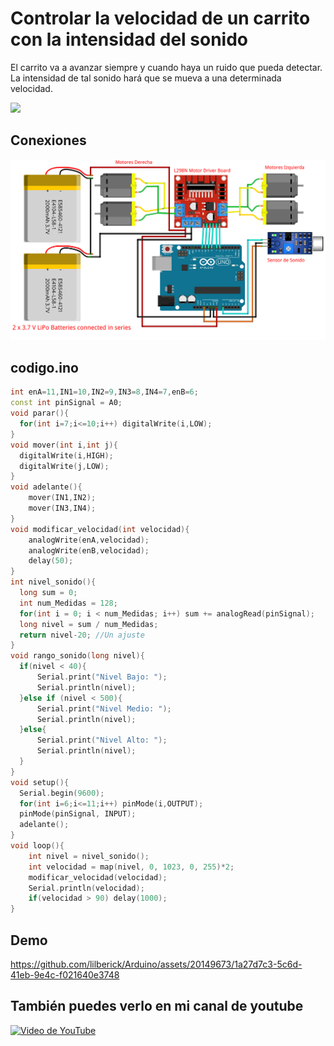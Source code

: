 # Controlar la velocidad de un carrito con la intensidad del sonido

El carrito va a avanzar siempre y cuando haya un ruido que pueda detectar. La intensidad de tal sonido hará que se mueva a una determinada velocidad.

![](.img/1.png)

## Conexiones

![](.img/4.png)

## codigo.ino

```cpp
int enA=11,IN1=10,IN2=9,IN3=8,IN4=7,enB=6;
const int pinSignal = A0;
void parar(){
  for(int i=7;i<=10;i++) digitalWrite(i,LOW);
}
void mover(int i,int j){
  digitalWrite(i,HIGH);
  digitalWrite(j,LOW);
}
void adelante(){
    mover(IN1,IN2);
    mover(IN3,IN4);
}
void modificar_velocidad(int velocidad){
    analogWrite(enA,velocidad);
    analogWrite(enB,velocidad);
    delay(50);
}
int nivel_sonido(){
  long sum = 0;
  int num_Medidas = 128;
  for(int i = 0; i < num_Medidas; i++) sum += analogRead(pinSignal);
  long nivel = sum / num_Medidas;
  return nivel-20; //Un ajuste
}
void rango_sonido(long nivel){
  if(nivel < 40){
      Serial.print("Nivel Bajo: ");
      Serial.println(nivel);
  }else if (nivel < 500){
      Serial.print("Nivel Medio: ");
      Serial.println(nivel);
  }else{
      Serial.print("Nivel Alto: ");
      Serial.println(nivel);
  }
}
void setup(){
  Serial.begin(9600);
  for(int i=6;i<=11;i++) pinMode(i,OUTPUT);
  pinMode(pinSignal, INPUT);
  adelante();
}
void loop(){
    int nivel = nivel_sonido();
    int velocidad = map(nivel, 0, 1023, 0, 255)*2;
    modificar_velocidad(velocidad);
    Serial.println(velocidad);
    if(velocidad > 90) delay(1000);
}
```

## Demo

https://github.com/lilberick/Arduino/assets/20149673/1a27d7c3-5c6d-41eb-9e4c-f021640e3748

## También puedes verlo en mi canal de youtube

[![Video de YouTube](https://img.youtube.com/vi/2SnTdmTDhcU/0.jpg)](https://www.youtube.com/watch?v=2SnTdmTDhcU)
